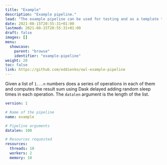 ```yaml
---
title: "Example"
description: "Example pipeline."
lead: "The example pipeline can be used for testing and as a template to build more complicated pipelines."
date: 2021-08-15T20:55:31+01:00
lastmod: 2021-08-15T20:55:31+01:00
draft: false
images: []
menu:
  showcase:
    parent: "browse"
    identifier: "example-pipeline"
weight: 20
toc: false
link: https://github.com/eddienko/owl-example-pipeline
---
```


Given a list of `1...n` numbers does a series of operations in each of them and computes the result sum using Dask delayed adding random sleep times in each operation. The `datalen` argument is the length of the list.

```yaml
version: 1

# Name of the pipeline
name: example

# Pipeline arguments
datalen: 100

# Resources requested
resources:
  threads: 10
  workers: 2
  memory: 10
```
